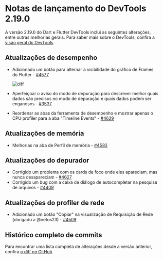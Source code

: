 # Notas de lançamento do DevTools 2.19.0

A versão 2.19.0 do Dart e Flutter DevTools inclui as seguintes
alterações, entre outras melhorias gerais. Para saber mais sobre
o DevTools, confira a [visão geral do DevTools](https://docs.flutter.dev/tools/devtools).

## Atualizações de desempenho

* Adicionado um botão para alternar a visibilidade do gráfico de
  Frames do Flutter - [#4577](https://github.com/flutter/devtools/pull/4577)

  ![diff](/tools/devtools/release-notes/images-2.19.0/4577.png "Frames do Flutter")

* Aperfeiçoar o aviso do modo de depuração para descrever melhor
  quais dados são precisos no modo de depuração e quais dados
  podem ser enganosos - [#3537](https://github.com/flutter/devtools/pull/3537)
* Reordenar as abas da ferramenta de desempenho e mostrar apenas
  o CPU profiler para a aba "Timeline Events" -
  [#4629](https://github.com/flutter/devtools/pull/4629)

## Atualizações de memória

* Melhorias na aba de Perfil de memória -
  [#4583](https://github.com/flutter/devtools/pull/4583)

## Atualizações do depurador

* Corrigido um problema com os cards de foco onde eles apareciam,
  mas nunca desapareciam -
  [#4627](https://github.com/flutter/devtools/pull/4627)
* Corrigido um bug com a caixa de diálogo de autocompletar na
  pesquisa de arquivos -
  [#4409](https://github.com/flutter/devtools/pull/4409)

## Atualizações do profiler de rede

* Adicionado um botão "Copiar" na visualização de Requisição de
  Rede (obrigado a @netos23) -
  [#4509](https://github.com/flutter/devtools/pull/4509)

## Histórico completo de commits

Para encontrar uma lista completa de alterações desde a versão
anterior, confira [o diff no GitHub](https://github.com/flutter/devtools/compare/v2.18.0...v2.19.0).
